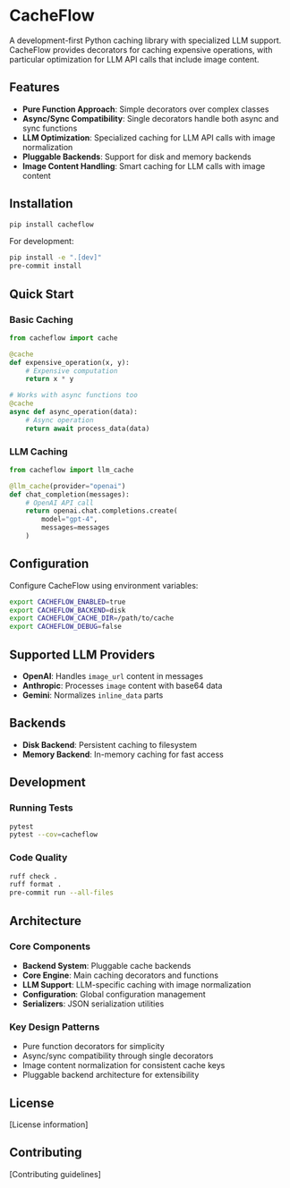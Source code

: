 # CacheFlow

A development-first Python caching library with specialized LLM support. CacheFlow provides decorators for caching expensive operations, with particular optimization for LLM API calls that include image content.

## Features

- **Pure Function Approach**: Simple decorators over complex classes
- **Async/Sync Compatibility**: Single decorators handle both async and sync functions
- **LLM Optimization**: Specialized caching for LLM API calls with image normalization
- **Pluggable Backends**: Support for disk and memory backends
- **Image Content Handling**: Smart caching for LLM calls with image content

## Installation

```bash
pip install cacheflow
```

For development:
```bash
pip install -e ".[dev]"
pre-commit install
```

## Quick Start

### Basic Caching

```python
from cacheflow import cache

@cache
def expensive_operation(x, y):
    # Expensive computation
    return x * y

# Works with async functions too
@cache
async def async_operation(data):
    # Async operation
    return await process_data(data)
```

### LLM Caching

```python
from cacheflow import llm_cache

@llm_cache(provider="openai")
def chat_completion(messages):
    # OpenAI API call
    return openai.chat.completions.create(
        model="gpt-4",
        messages=messages
    )
```

## Configuration

Configure CacheFlow using environment variables:

```bash
export CACHEFLOW_ENABLED=true
export CACHEFLOW_BACKEND=disk
export CACHEFLOW_CACHE_DIR=/path/to/cache
export CACHEFLOW_DEBUG=false
```

## Supported LLM Providers

- **OpenAI**: Handles `image_url` content in messages
- **Anthropic**: Processes `image` content with base64 data
- **Gemini**: Normalizes `inline_data` parts

## Backends

- **Disk Backend**: Persistent caching to filesystem
- **Memory Backend**: In-memory caching for fast access

## Development

### Running Tests

```bash
pytest
pytest --cov=cacheflow
```

### Code Quality

```bash
ruff check .
ruff format .
pre-commit run --all-files
```

## Architecture

### Core Components

- **Backend System**: Pluggable cache backends
- **Core Engine**: Main caching decorators and functions
- **LLM Support**: LLM-specific caching with image normalization
- **Configuration**: Global configuration management
- **Serializers**: JSON serialization utilities

### Key Design Patterns

- Pure function decorators for simplicity
- Async/sync compatibility through single decorators
- Image content normalization for consistent cache keys
- Pluggable backend architecture for extensibility

## License

[License information]

## Contributing

[Contributing guidelines]
